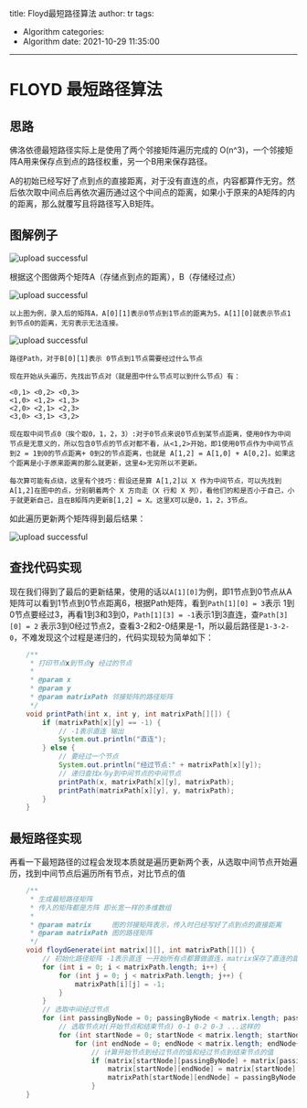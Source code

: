 title: Floyd最短路径算法
author: tr
tags:
  - Algorithm
categories:
  - Algorithm
date: 2021-10-29 11:35:00
---
# FLOYD 最短路径算法

## 思路

佛洛依德最短路径实际上是使用了两个邻接矩阵遍历完成的 O(n^3)，一个邻接矩阵A用来保存点到点的路径权重，另一个B用来保存路径。

A的初始已经写好了点到点的直接距离，对于没有直连的点，内容都算作无穷。然后依次取中间点后再依次遍历通过这个中间点的距离，如果小于原来的A矩阵的内的距离，那么就覆写且将路径写入B矩阵。


## 图解例子

![upload successful](/images/pasted-86.png)

根据这个图做两个矩阵A（存储点到点的距离），B（存储经过点）


![upload successful](/images/pasted-87.png)
```
以上图为例，录入后的矩阵A，A[0][1]表示0节点到1节点的距离为5，A[1][0]就表示节点1到节点0的距离，无穷表示无法连接。
```

![upload successful](/images/pasted-88.png)

```
路径Path，对于B[0][1]表示 0节点到1节点需要经过什么节点
```

```
现在开始从头遍历，先找出节点对（就是图中什么节点可以到什么节点）有：

<0,1> <0,2> <0,3>
<1,0> <1,2> <1,3>
<2,0> <2,1> <2,3>
<3,0> <3,1> <3,2>

现在取中间节点0（挨个取0，1，2，3）:对于0节点来说0节点到某节点距离，使用0作为中间节点是无意义的，所以包含0节点的节点对都不看，从<1,2>开始，即1使用0节点作为中间节点到2 = 1到0的节点距离+ 0到2的节点距离，也就是 A[1,2] = A[1,0] + A[0,2]。如果这个距离是小于原来距离的那么就更新，这里4>无穷所以不更新。

每次算可能有点绕，这里有个技巧：假设还是算 A[1,2]以 X 作为中间节点，可以先找到 A[1,2]在图中的点，分别朝着两个 X 方向走（X 行和 X 列），看他们的和是否小于自己，小于就更新自己，且在B矩阵内更新B[1,2] = X。这里X可以是0，1，2，3节点。
```
如此遍历更新两个矩阵得到最后结果：


![upload successful](/images/pasted-89.png)

## 查找代码实现

现在我们得到了最后的更新结果，使用的话以`A[1][0]`为例，即1节点到0节点从A矩阵可以看到1节点到0节点距离6，根据Path矩阵，看到`Path[1][0] = 3`表示 1到0节点要经过3，再看1到3和3到0，`Path[1][3] = -1`表示1到3直连，查`Path[3][0] = 2` 表示3到0经过节点2，查看3-2和2-0结果是-1，所以最后路径是`1-3-2-0`，不难发现这个过程是递归的，代码实现较为简单如下：

```java
    /**
     * 打印节点x到节点y 经过的节点
     *
     * @param x
     * @param y
     * @param matrixPath 邻接矩阵的路径矩阵
     */
    void printPath(int x, int y, int matrixPath[][]) {
        if (matrixPath[x][y] == -1) {
            // -1表示直连 输出
            System.out.println("直连");
        } else {
            // 要经过一个节点
            System.out.println("经过节点:" + matrixPath[x][y]);
            // 递归查找x与y到中间节点的中间节点
            printPath(x, matrixPath[x][y], matrixPath);
            printPath(matrixPath[x][y], y, matrixPath);
        }
    }
```

## 最短路径实现

再看一下最短路径的过程会发现本质就是遍历更新两个表，从选取中间节点开始遍历，找到中间节点后遍历所有节点，对比节点的值

```java
    /**
     * 生成最短路径矩阵
     * 传入的矩阵都是方阵 即长宽一样的多维数组
     *
     * @param matrix     图的邻接矩阵表示，传入时已经写好了点到点的直接距离
     * @param matrixPath 图的路径矩阵
     */
    void floydGenerate(int matrix[][], int matrixPath[][]) {
        // 初始化路径矩阵 -1表示直连 一开始所有点都算做直连，matrix保存了直连的距离，如果两个节点不能直连，那么算作距离无限大
        for (int i = 0; i < matrixPath.length; i++) {
            for (int j = 0; j < matrixPath.length; j++) {
                matrixPath[i][j] = -1;
            }
        }
        // 选取中间经过节点
        for (int passingByNode = 0; passingByNode < matrix.length; passingByNode++)
            // 选取节点对(开始节点和结束节点) 0-1 0-2 0-3 ...这样的
            for (int startNode = 0; startNode < matrix.length; startNode++)
                for (int endNode = 0; endNode < matrix.length; endNode++)
                    // 计算开始节点到经过节点的值和经过节点到结束节点的值
                    if (matrix[startNode][passingByNode] + matrix[passingByNode][endNode] < matrix[startNode][endNode]) {
                        matrix[startNode][endNode] = matrix[startNode][passingByNode] + matrix[passingByNode][endNode];
                        matrixPath[startNode][endNode] = passingByNode;
                    }
    }
```